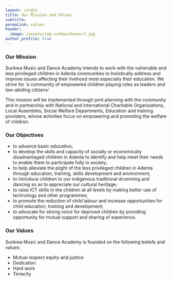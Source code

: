 ```yaml
---
layout: single
title: Our Mission and Values
subtitle:
permalink: values
header:
  image: /assets/img-sunkwa/banner1.jpg
author_profile: true
---
```


### Our Mission

Sunkwa Music and Dance Academy intends to work with the vulnerable and less privileged children in Adenta communities to holistically address and improve issues affecting their livehood most especially their education. We strive for ‘a community of empowered children playing roles as leaders and law-abiding citizens’.

This mission will be implemented through joint planning with the community and in partnership with National and international Charitable Organizations, Local Assembles, Social Welfare Departments, Education and training providers, whose activities focus on empowering and promoting the welfare of children.

### Our Objectives

* to advance basic education;
* to develop the skills and capacity of socially or economically disadvantaged children in Adenta to identify and help meet their needs to enable them to participate fully in society;
* to help alleviate the plight of the less privileged children in Adenta through education, training, skills development and environment;
* to introduce children to our indigenous traditional drumming and dancing so as to appreciate our cultural heritage;
* to raise ICT skills in the children at all levels by making better use of technology and other programmes;
* to promote the reduction of child labour and increase opportunities for child education, training and development;
* to advocate for strong voice for deprived children by providing opportunity for mutual support and sharing of experience.

### Our Values

Sunkwa Music and Dance Academy is founded on the following beliefs and values:

* Mutual respect equity and justice
* Dedication
* Hard work
* Tenacity
